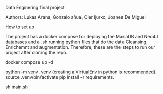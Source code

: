 Data Enginering final project

Authors: Lukas Arana, Gonzalo añua, Oier Ijurko, Joanes De Miguel

How to set up

The project has a docker compose for deploying the MariaDB and Neo4J databases and a .sh running python files that do the data Cleansing, Enrichemnt and augmentation.
Therefore, these are the steps to run our project after cloning the repo.

docker compose up -d

python -m venv .venv (creating a VirtualEnv in python is recommended).
source .venv/bin/activate
pip install -r requirements.

sh main.sh
